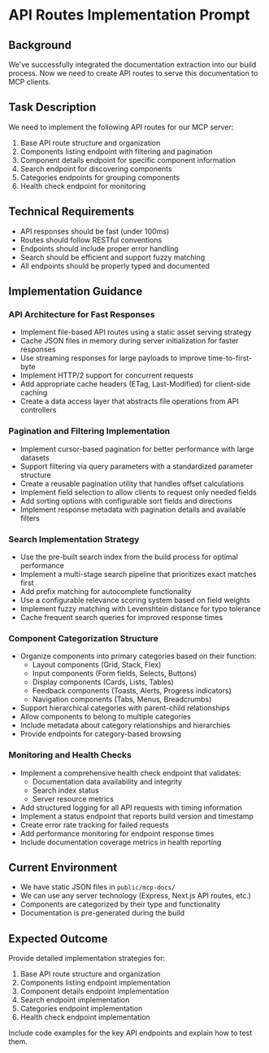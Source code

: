 # API Routes Implementation Prompt

## Background
We've successfully integrated the documentation extraction into our build process. Now we need to create API routes to serve this documentation to MCP clients.

## Task Description
We need to implement the following API routes for our MCP server:

1. Base API route structure and organization
2. Components listing endpoint with filtering and pagination
3. Component details endpoint for specific component information
4. Search endpoint for discovering components
5. Categories endpoints for grouping components
6. Health check endpoint for monitoring

## Technical Requirements
- API responses should be fast (under 100ms)
- Routes should follow RESTful conventions
- Endpoints should include proper error handling
- Search should be efficient and support fuzzy matching
- All endpoints should be properly typed and documented

## Implementation Guidance

### API Architecture for Fast Responses
- Implement file-based API routes using a static asset serving strategy
- Cache JSON files in memory during server initialization for faster responses
- Use streaming responses for large payloads to improve time-to-first-byte
- Implement HTTP/2 support for concurrent requests
- Add appropriate cache headers (ETag, Last-Modified) for client-side caching
- Create a data access layer that abstracts file operations from API controllers

### Pagination and Filtering Implementation
- Implement cursor-based pagination for better performance with large datasets
- Support filtering via query parameters with a standardized parameter structure
- Create a reusable pagination utility that handles offset calculations
- Implement field selection to allow clients to request only needed fields
- Add sorting options with configurable sort fields and directions
- Implement response metadata with pagination details and available filters

### Search Implementation Strategy
- Use the pre-built search index from the build process for optimal performance
- Implement a multi-stage search pipeline that prioritizes exact matches first
- Add prefix matching for autocomplete functionality
- Use a configurable relevance scoring system based on field weights
- Implement fuzzy matching with Levenshtein distance for typo tolerance
- Cache frequent search queries for improved response times

### Component Categorization Structure
- Organize components into primary categories based on their function:
  - Layout components (Grid, Stack, Flex)
  - Input components (Form fields, Selects, Buttons)
  - Display components (Cards, Lists, Tables)
  - Feedback components (Toasts, Alerts, Progress indicators)
  - Navigation components (Tabs, Menus, Breadcrumbs)
- Support hierarchical categories with parent-child relationships
- Allow components to belong to multiple categories
- Include metadata about category relationships and hierarchies
- Provide endpoints for category-based browsing

### Monitoring and Health Checks
- Implement a comprehensive health check endpoint that validates:
  - Documentation data availability and integrity
  - Search index status
  - Server resource metrics
- Add structured logging for all API requests with timing information
- Implement a status endpoint that reports build version and timestamp
- Create error rate tracking for failed requests
- Add performance monitoring for endpoint response times
- Include documentation coverage metrics in health reporting

## Current Environment
- We have static JSON files in `public/mcp-docs/`
- We can use any server technology (Express, Next.js API routes, etc.)
- Components are categorized by their type and functionality
- Documentation is pre-generated during the build

## Expected Outcome
Provide detailed implementation strategies for:
1. Base API route structure and organization
2. Components listing endpoint implementation
3. Component details endpoint implementation
4. Search endpoint implementation
5. Categories endpoint implementation
6. Health check endpoint implementation

Include code examples for the key API endpoints and explain how to test them.